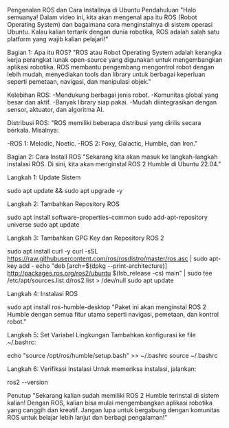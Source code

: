 Pengenalan ROS dan Cara Installnya di Ubuntu
Pendahuluan
"Halo semuanya! Dalam video ini, kita akan mengenal apa itu ROS (Robot Operating System) dan bagaimana cara menginstalnya di sistem operasi Ubuntu. Kalau kalian tertarik dengan dunia robotika, ROS adalah salah satu platform yang wajib kalian pelajari!"

Bagian 1: 
Apa itu ROS?
"ROS atau Robot Operating System adalah kerangka kerja perangkat lunak open-source yang digunakan untuk mengembangkan aplikasi robotika. ROS membantu pengembang mengontrol robot dengan lebih mudah, menyediakan tools dan library untuk berbagai keperluan seperti pemetaan, navigasi, dan manipulasi objek."

Kelebihan ROS:
-Mendukung berbagai jenis robot.
-Komunitas global yang besar dan aktif.
-Banyak library siap pakai.
-Mudah diintegrasikan dengan sensor, aktuator, dan algoritma AI.

Distribusi ROS: 
"ROS memiliki beberapa distribusi yang dirilis secara berkala. Misalnya:

-ROS 1: Melodic, Noetic.
-ROS 2: Foxy, Galactic, Humble, dan Iron."

Bagian 2: Cara Install ROS
"Sekarang kita akan masuk ke langkah-langkah instalasi ROS. Di sini, kita akan menginstal ROS 2 Humble di Ubuntu 22.04."

Langkah 1: Update Sistem

sudo apt update && sudo apt upgrade -y

Langkah 2: Tambahkan Repository ROS

sudo apt install software-properties-common
sudo add-apt-repository universe
sudo apt update

Langkah 3: Tambahkan GPG Key dan Repository ROS 2

sudo apt install curl -y
curl -sSL https://raw.githubusercontent.com/ros/rosdistro/master/ros.asc | sudo apt-key add -
echo "deb [arch=$(dpkg --print-architecture)] http://packages.ros.org/ros2/ubuntu $(lsb_release -cs) main" | sudo tee /etc/apt/sources.list.d/ros2.list > /dev/null
sudo apt update

Langkah 4: Instalasi ROS

sudo apt install ros-humble-desktop
"Paket ini akan menginstal ROS 2 Humble dengan semua fitur utama seperti navigasi, pemetaan, dan kontrol robot."

Langkah 5: Set Variabel Lingkungan
Tambahkan konfigurasi ke file ~/.bashrc:

echo "source /opt/ros/humble/setup.bash" >> ~/.bashrc
source ~/.bashrc

Langkah 6: Verifikasi Instalasi
Untuk memeriksa instalasi, jalankan:

ros2 --version

Penutup
"Sekarang kalian sudah memiliki ROS 2 Humble terinstal di sistem kalian! Dengan ROS, kalian bisa mulai mengembangkan aplikasi robotika yang canggih dan kreatif. Jangan lupa untuk bergabung dengan komunitas ROS untuk belajar lebih lanjut dan berbagi pengalaman!"
